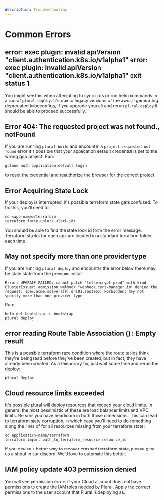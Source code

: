 ```yaml
---
description: Troubleshooting
---
```


# Common Errors

## error: exec plugin: invalid apiVersion "client.authentication.k8s.io/v1alpha1" error: exec plugin: invalid apiVersion "client.authentication.k8s.io/v1alpha1" exit status 1

You might see this when attempting to sync crds or run helm commands in a run of `plural deploy`.  It's due to legacy versions of the aws cli generating deprecated kubeconfigs, if you upgrade your cli and rerun `plural deploy` it should be able to proceed successfully.

## Error 404: The requested project was not found., notFound

If you are running `plural build` and encounter a `project requested not found` error it's possible that your application default credential is set to the wrong gcp project. Run:

```
gcloud auth application-default login
```

to reset the credential and reauthorize the browser for the correct project.

## Error Acquiring State Lock

If your deploy is interrupted, it's possible terraform state gets confused.  To fix this, you'll need to:

```
cd <app-name>/terraform
terraform force-unlock <lock-id>
```

You should be able to find the state lock id from the error message.  Terraform stacks for each app are located in a standard terraform folder each time.

## May not specify more than one provider type

If you are running `plural deploy` and encounter the error below there may be stale state from the previous install.

```
Error: UPGRADE FAILED: cannot patch "letsencrypt-prod" with kind ClusterIssuer: admission webhook "webhook.cert-manager.io" denied the request: spec.acme.solvers[0].dns01.route53: Forbidden: may not specify more than one provider type
```

Run:

```
helm del bootstrap -n bootstrap
plural deploy
```

## error reading Route Table Association () : Empty result&#x20;

This is a possible terraform race condition where the route tables think they're being read before they've been created, but in fact, they have already been created. As a temporary fix, just wait some time and rerun the deploy:

```
plural deploy
```

## Cloud resource limits exceeded

It's possible plural will deploy resources that exceed your cloud limits.  In general the most pessimistic of these are load balancer limits and VPC limits.  Be sure you have headroom in both those dimensions.  This can lead to terraform state corruption, in which case you'll need to do something along the lines of for all resources missing from your terraform state:

```
cd application-name/terraform
terraform import path_to_terraform_resource resource_id
```

If you devise a better way to recover crashed terraform state, please give us a shout in our discord.  We'd love to automate this better.

## IAM policy update 403 permission denied

You will see permission errors if your Cloud account does not have permissions to create the IAM roles needed by Plural. Apply the correct permissions to the user account that Plural is deploying as. 
